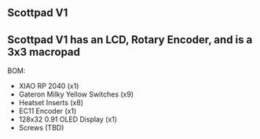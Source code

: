 Scottpad V1
-----
Scottpad V1 has an LCD, Rotary Encoder, and is a 3x3 macropad
-----
BOM:
- XIAO RP 2040 (x1)
- Gateron Milky Yellow Switches (x9)
- Heatset Inserts (x8)
- EC11 Encoder (x1)
- 128x32 0.91 OLED Display (x1)
- Screws (TBD)
